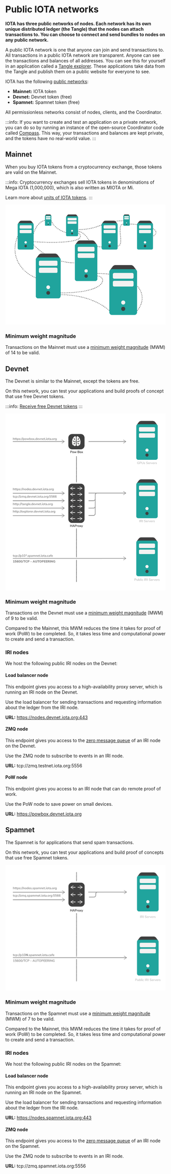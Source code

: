 # Public IOTA networks

**IOTA has three public networks of nodes. Each network has its own unique distributed ledger (the Tangle) that the nodes can attach transactions to. You can choose to connect and send bundles to nodes on any public network.**

A public IOTA network is one that anyone can join and send transactions to. All transactions in a public IOTA network are transparent. Anyone can see the transactions and balances of all addresses. You can see this for yourself in an application called a [Tangle explorer](https://thetangle.org/). These applications take data from the Tangle and publish them on a public website for everyone to see.

IOTA has the following [public networks](../introduction/what-is-dlt.md):
* **Mainnet:** IOTA token
* **Devnet:** Devnet token (free)
* **Spamnet:** Spamnet token (free)

All permissionless networks consist of nodes, clients, and the Coordinator.

:::info:
If you want to create and test an application on a private network, you can do so by running an instance of the open-source Coordinator code called [Compass](root://compass/0.1/introduction/overview.md). This way, your transactions and balances are kept private, and the tokens have no real-world value.
:::

## Mainnet

When you buy IOTA tokens from a cryptocurrency exchange, those tokens are valid on the Mainnet.

:::info:
Cryptocurrency exchanges sell IOTA tokens in denominations of Mega IOTA (1,000,000), which is also written as MIOTA or Mi.

Learn more about [units of IOTA tokens](root://dev-essentials/0.1/references/units-of-iota-tokens.md).
:::

![Mainnet configuration](../images/mainnet-configuration.png)

### Minimum weight magnitude

Transactions on the Mainnet must use a [minimum weight magnitude](root://dev-essentials/0.1/concepts/minimum-weight-magnitude.md) (MWM) of 14 to be valid.

## Devnet

The Devnet is similar to the Mainnet, except the tokens are free.

On this network, you can test your applications and build proofs of concept that use free Devnet tokens.

:::info:
[Receive free Devnet tokens](../tutorials/receive-test-tokens.md)
:::

![Devnet Configuration](../images/devnet-configuration.png)

### Minimum weight magnitude

Transactions on the Devnet must use a [minimum weight magnitude](root://dev-essentials/0.1/concepts/minimum-weight-magnitude.md) (MWM) of 9 to be valid.

Compared to the Mainnet, this MWM reduces the time it takes for proof of work (PoW) to be completed. So, it takes less time and computational power to create and send a transaction.

### IRI nodes

We host the following public IRI nodes on the Devnet:

#### Load balancer node

This endpoint gives you access to a high-availability proxy server, which is running an IRI node on the Devnet.

Use the load balancer for sending transactions and requesting information about the ledger from the IRI node.

**URL:** https://nodes.devnet.iota.org:443

#### ZMQ node

This endpoint gives you access to the [zero message queue](root://node-software/0.1/iri/concepts/zero-message-queue.md) of an IRI node on the Devnet.

Use the ZMQ node to subscribe to events in an IRI node.

**URL:** tcp://zmq.testnet.iota.org:5556

#### PoW node

This endpoint gives you access to an IRI node that can do remote proof of work.

Use the PoW node to save power on small devices.

**URL:** https://powbox.devnet.iota.org

## Spamnet

The Spamnet is for applications that send spam transactions.

On this network, you can test your applications and build proof of concepts that use free Spamnet tokens.

![Spamnet configuration](../images/spamnet-topology.png)

### Minimum weight magnitude

Transactions on the Spamnet must use a [minimum weight magnitude](root://dev-essentials/0.1/concepts/minimum-weight-magnitude.md) (MWM) of 7 to be valid.

Compared to the Mainnet, this MWM reduces the time it takes for proof of work (PoW) to be completed. So, it takes less time and computational power to create and send a transaction.

### IRI nodes

We host the following public IRI nodes on the Spamnet:

#### Load balancer node

This endpoint gives you access to a high-availability proxy server, which is running an IRI node on the Spamnet.

Use the load balancer for sending transactions and requesting information about the ledger from the IRI node.

**URL:** https://nodes.spamnet.iota.org:443

#### ZMQ node

This endpoint gives you access to the [zero message queue](root://node-software/0.1/iri/concepts/zero-message-queue.md) of an IRI node on the Spamnet.

Use the ZMQ node to subscribe to events in an IRI node.

**URL:** tcp://zmq.spamnet.iota.org:5556 
